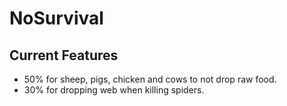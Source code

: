 # NoSurvival

## Current Features

  * 50% for sheep, pigs, chicken and cows to not drop raw food.
  * 30% for dropping web when killing spiders.
